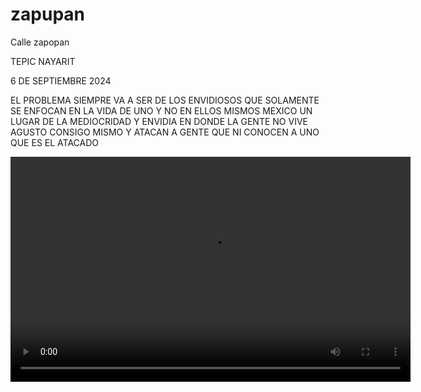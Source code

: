 # zapupan
Calle zapopan
<!DOCTYPE HTML>
<html>

<body>
 <p>TEPIC NAYARIT</p>

<p> 6 DE SEPTIEMBRE 2024 </p>

<p> EL PROBLEMA SIEMPRE VA A SER DE LOS ENVIDIOSOS QUE SOLAMENTE SE ENFOCAN EN LA VIDA DE UNO Y NO EN ELLOS MISMOS MEXICO UN LUGAR DE LA MEDIOCRIDAD Y ENVIDIA EN DONDE LA GENTE NO VIVE AGUSTO CONSIGO MISMO Y ATACAN  A GENTE QUE NI CONOCEN A UNO QUE ES EL ATACADO  </p>

<p>  </p>

    

<video width="640" height="360" controls> <source src=" " type="video/mp4"> 



</video>


 




<p>  </p> 


<p> </p>



</body>
</html>
